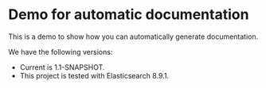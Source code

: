 <!-- 
This file is automatically generated. 
Please edit the source at src/main/documentation
-->
# Demo for automatic documentation

This is a demo to show how you can automatically generate documentation.

We have the following versions:

* Current is 1.1-SNAPSHOT.
* This project is tested with Elasticsearch 8.9.1.
